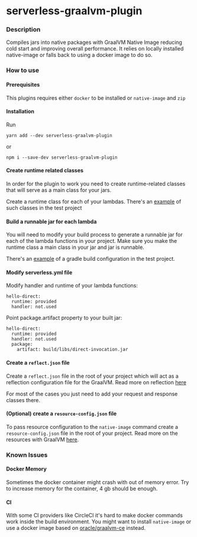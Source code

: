 # serverless-graalvm-plugin

### Description
Compiles jars into native packages with GraalVM Native Image reducing cold start and improving overall performance. It relies on locally installed native-image or falls back to using a docker image to do so.

### How to use
#### Prerequisites
This plugins requires either `docker` to be installed or `native-image` and `zip`

#### Installation
Run 

```yarn add --dev serverless-graalvm-plugin```

or 

```npm i --save-dev serverless-graalvm-plugin```

#### Create runtime related classes
In order for the plugin to work you need to create runtime-related classes that will serve as a main class for your jars.

Create a runtime class for each of your lambdas. There's an [example](https://github.com/ArsenyYankovsky/serverless-graalvm-plugin-test-project/blob/master/src/main/java/com/serverless/runtime/DirectInvocationRuntime.java) of such classes in the test project

#### Build a runnable jar for each lambda
You will need to modify your build process to generate a runnable jar for each of the lambda functions in your project. Make sure you make the runtime class a main class in your jar and jar is runnable.

There's an [example](https://github.com/ArsenyYankovsky/serverless-graalvm-plugin-test-project/blob/master/build.gradle) of a gradle build configuration in the test project.

#### Modify serverless.yml file

Modify handler and runtime of your lambda functions:

```
hello-direct:
  runtime: provided
  handler: not.used
```

Point package.artifact property to your built jar:

```
hello-direct:
  runtime: provided
  handler: not.used
  package:
    artifact: build/libs/direct-invocation.jar
```

#### Create a `reflect.json` file
Create a `reflect.json` file in the root of your project which will act as a reflection configuration file for the GraalVM. 
Read more on reflection [here](https://github.com/oracle/graal/blob/master/substratevm/REFLECTION.md)

For most of the cases you just need to add your request and response classes there.

#### (Optional) create a `resource-config.json` file
To pass resource configuration to the `native-image` command create a `resource-config.json` file in the root of your project. 
Read more on the resources with GraalVM [here](https://github.com/oracle/graal/blob/master/substratevm/RESOURCES.md).

### Known Issues

#### Docker Memory

Sometimes the docker container might crash with out of memory error. Try to increase memory for the container, 4 gb should be enough.

#### CI 

With some CI providers like CircleCI it's hard to make docker commands work inside the build environment. 
You might want to install `native-image` or use a docker image based on [oracle/graalvm-ce](https://hub.docker.com/r/oracle/graalvm-ce/) instead.
